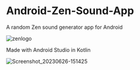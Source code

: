 # Android-Zen-Sound-App
A random Zen sound generator app for Android

![zenlogo](https://github.com/lexterror/Android-Zen-Sound-App/assets/16135535/d2e0f086-f9f7-4279-aeb4-21eeb8bdc805)



Made with Android Studio in Kotlin


![Screenshot_20230626-151425](https://github.com/lexterror/Android-Zen-Sound-App/assets/16135535/6327fa95-dec1-44f5-9faa-a1de3ef32999)
